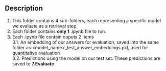 ## Description
1) This folder contains 4 sub-folders, each representing a specific model we evaluate as a retrieval step.
3) Each folder contains <b>only 1</b> .ipynb file to run.
4) Each .ipynb file contain ouputs 2 items<br>3.1. An embedding of our answers for evaluation, saved into the same folder as <model_name>_test_answer_embeddings.pkl, used for quantitative evaluation<br>3.2. Predictions using the model on our test set. These predictions are saved to <b>7.Evaluate</b>
